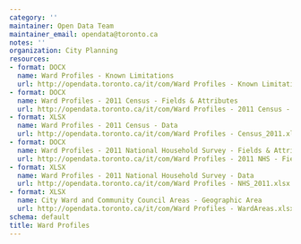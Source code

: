 ```yaml
---
category: ''
maintainer: Open Data Team
maintainer_email: opendata@toronto.ca
notes: ''
organization: City Planning
resources:
- format: DOCX
  name: Ward Profiles - Known Limitations
  url: http://opendata.toronto.ca/it/com/Ward Profiles - Known Limitations.docx
- format: DOCX
  name: Ward Profiles - 2011 Census - Fields & Attributes
  url: http://opendata.toronto.ca/it/com/Ward Profiles - 2011 Census - Fields.docx
- format: XLSX
  name: Ward Profiles - 2011 Census - Data
  url: http://opendata.toronto.ca/it/com/Ward Profiles - Census_2011.xlsx
- format: DOCX
  name: Ward Profiles - 2011 National Household Survey - Fields & Attributes
  url: http://opendata.toronto.ca/it/com/Ward Profiles - 2011 NHS - Fields.docx
- format: XLSX
  name: Ward Profiles - 2011 National Household Survey - Data
  url: http://opendata.toronto.ca/it/com/Ward Profiles - NHS_2011.xlsx
- format: XLSX
  name: City Ward and Community Council Areas - Geographic Area
  url: http://opendata.toronto.ca/it/com/Ward Profiles - WardAreas.xlsx
schema: default
title: Ward Profiles
---
```


